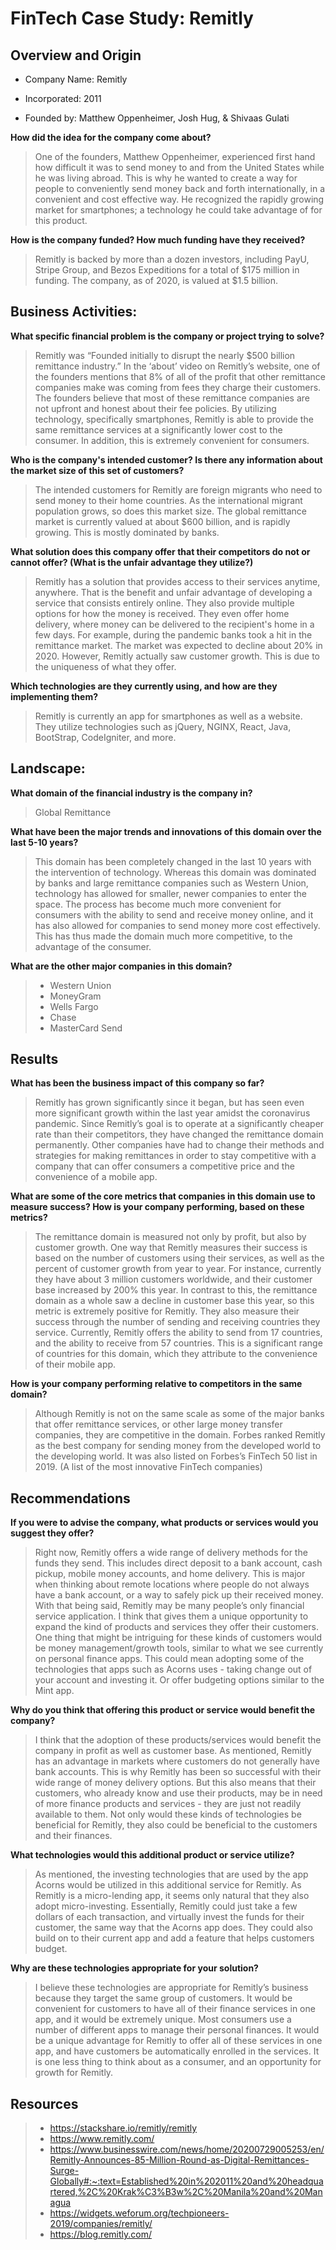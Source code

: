 # FinTech Case Study: Remitly

## Overview and Origin

* Company Name: Remitly

* Incorporated: 2011

* Founded by: Matthew Oppenheimer, Josh Hug, & Shivaas Gulati

**How did the idea for the company come about?**
>One of the founders, Matthew Oppenheimer, experienced first hand how difficult it was to send money to and from the United States while he was living abroad. This is why he wanted to create a way for people to conveniently send money back and forth internationally, in a convenient and cost effective way. He recognized the rapidly growing market for smartphones; a technology he could take advantage of for this product.

**How is the company funded? How much funding have they received?**
>Remitly is backed by more than a dozen investors, including PayU, Stripe Group, and Bezos Expeditions for a total of $175 million in funding. The company, as of 2020, is valued at $1.5 billion. 


## Business Activities:

**What specific financial problem is the company or project trying to solve?**
>Remitly was “Founded initially to disrupt the nearly $500 billion remittance industry.” In the ‘about’ video on Remitly’s website, one of the founders mentions that 8% of all of the profit that other remittance companies make was coming from fees they charge their customers. The founders believe that most of these remittance companies are not upfront and honest about their fee policies. By utilizing technology, specifically smartphones, Remitly is able to provide the same remittance services at a significantly lower cost to the consumer. In addition, this is extremely convenient for consumers.  

**Who is the company's intended customer?  Is there any information about the market size of this set of customers?**
>The intended customers for Remitly are foreign migrants who need to send money to their home countries. As the international migrant population grows, so does this market size. The global remittance market is currently valued at about $600 billion, and is rapidly growing. This is mostly dominated by banks.

**What solution does this company offer that their competitors do not or cannot offer? (What is the unfair advantage they utilize?)**
>Remitly has a solution that provides access to their services anytime, anywhere. That is the benefit and unfair advantage of developing a service that consists entirely online. They also provide multiple options for how the money is received. They even offer home delivery, where money can be delivered to the recipient's home in a few days. For example, during the pandemic banks took a hit in the remittance market. The market was expected to decline about 20% in 2020. However, Remitly actually saw customer growth. This is due to the uniqueness of what they offer. 

**Which technologies are they currently using, and how are they implementing them?**
>Remitly is currently an app for smartphones as well as a website. They utilize technologies such as jQuery, NGINX, React, Java, BootStrap, CodeIgniter, and more.



## Landscape:

**What domain of the financial industry is the company in?**
>Global Remittance

**What have been the major trends and innovations of this domain over the last 5-10 years?**
>This domain has been completely changed in the last 10 years with the intervention of technology. Whereas this domain was dominated by banks and large remittance companies such as Western Union, technology has allowed for smaller, newer companies to enter the space. The process has become much more convenient for consumers with the ability to send and receive money online, and it has also allowed for companies to send money more cost effectively. This has thus made the domain much more competitive, to the advantage of the consumer. 

**What are the other major companies in this domain?**
> - Western Union
> - MoneyGram
> - Wells Fargo
> - Chase
> - MasterCard Send 


## Results

**What has been the business impact of this company so far?**
>Remitly has grown significantly since it began, but has seen even more significant growth within the last year amidst the coronavirus pandemic. Since Remitly’s goal is to operate at a significantly cheaper rate than their competitors, they have changed the remittance domain permanently. Other companies have had to change their methods and strategies for making remittances in order to stay competitive with a company that can offer consumers a competitive price and the convenience of a mobile app. 

**What are some of the core metrics that companies in this domain use to measure success? How is your company performing, based on these metrics?**
>The remittance domain is measured not only by profit, but also by customer growth. One way that Remitly measures their success is based on the number of customers using their services, as well as the percent of customer growth from year to year. For instance, currently they have about 3 million customers worldwide, and their customer base increased by 200% this year. In contrast to this, the remittance domain as a whole saw a decline in customer base this year, so this metric is extremely positive for Remitly. They also measure their success through the number of sending and receiving countries they service. Currently, Remitly offers the ability to send from 17 countries, and the ability to receive from 57 countries. This is a significant range of countries for this domain, which they attribute to the convenience of their mobile app.

**How is your company performing relative to competitors in the same domain?**
>Although Remitly is not on the same scale as some of the major banks that offer remittance services, or other large money transfer companies, they are competitive in the domain. Forbes ranked Remitly as the best company for sending money from the developed world to the developing world. It was also listed on Forbes’s FinTech 50 list in 2019. (A list of the most innovative FinTech companies)


## Recommendations

**If you were to advise the company, what products or services would you suggest they offer?**
>Right now, Remitly offers a wide range of delivery methods for the funds they send. This includes direct deposit to a bank account, cash pickup, mobile money accounts, and home delivery. This is major when thinking about remote locations where people do not always have a bank account, or a way to safely pick up their received money. With that being said, Remitly may be many people’s only financial service application. I think that gives them a unique opportunity to expand the kind of products and services they offer their customers. One thing that might be intriguing for these kinds of customers would be money management/growth tools, similar to what we see currently on personal finance apps. This could mean adopting some of the technologies that apps such as Acorns uses - taking change out of your account and investing it. Or offer budgeting options similar to the Mint app. 

**Why do you think that offering this product or service would benefit the company?**
>I think that the adoption of these products/services would benefit the company in profit as well as customer base. As mentioned, Remitly has an advantage in markets where customers do not generally have bank accounts. This is why Remitly has been so successful with their wide range of money delivery options. But this also means that their customers, who already know and use their products, may be in need of more finance products and services - they are just not readily available to them. Not only would these kinds of technologies be beneficial for Remitly, they also could be beneficial to the customers and their finances. 

**What technologies would this additional product or service utilize?**
>As mentioned, the investing technologies that are used by the app Acorns would be utilized in this additional service for Remitly. As Remitly is a micro-lending app, it seems only natural that they also adopt micro-investing. Essentially, Remitly could just take a few dollars of each transaction, and virtually invest the funds for their customer, the same way that the Acorns app does. They could also build on to their current app and add a feature that helps customers budget. 

**Why are these technologies appropriate for your solution?**
>I believe these technologies are appropriate for Remitly’s business because they target the same group of customers. It would be convenient for customers to have all of their finance services in one app, and it would be extremely unique. Most consumers use a number of different apps to manage their personal finances. It would be a unique advantage for Remitly to offer all of these services in one app, and have customers be automatically enrolled in the services. It is one less thing to think about as a consumer, and an opportunity for growth for Remitly. 

## Resources
> - https://stackshare.io/remitly/remitly
> - https://www.remitly.com/
> - https://www.businesswire.com/news/home/20200729005253/en/Remitly-Announces-85-Million-Round-as-Digital-Remittances-Surge-Globally#:~:text=Established%20in%202011%20and%20headquartered,%2C%20Krak%C3%B3w%2C%20Manila%20and%20Managua
> - https://widgets.weforum.org/techpioneers-2019/companies/remitly/
> - https://blog.remitly.com/

